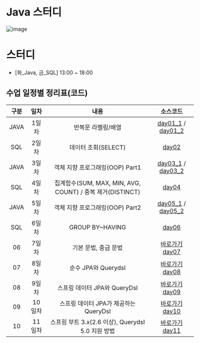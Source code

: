 # Java 스터디

![image](https://img.megastudyacademy.co.kr/campus/lecture/2023020617272316756720434541.png)


# 스터디

- [화_Java, 금_SQL] 13:00 ~ 18:00


## 수업 일정별 정리표(코드)

| 구분 |  일차  |          내용          |     소스코드      |
| :--: | :----: | :--------------------: | :---------------: |
|  JAVA  | 1일차  | 반복문 라벨링/배열      | [day01_1](https://github.com/choiyuran/study_java/tree/main/week01/programmers) / [day01_2](https://choiyuran.notion.site/3fe484d19cf74a66995937789463febd?pvs=4) |
|  SQL  | 2일차  | 데이터 조회(SELECT)    | [day02](https://choiyuran.notion.site/select-86c7047756854f13900cd59216204e58?pvs=4) |
|  JAVA  | 3일차  | 객체 지향 프로그래밍(OOP) Part1  | [day03_1](https://github.com/choiyuran/study_java/tree/main/week02/oop) / [day03_2](https://choiyuran.notion.site/OOP-0e16aac9298541ada939686443e73a67?pvs=4) |
|  SQL  | 4일차  | 집계함수(SUM, MAX, MIN, AVG, COUNT) / 중복 제거(DISTINCT)      | [day04](https://choiyuran.notion.site/SUM-MAX-MIN-AVG-COUNT-DISTINCT-4dcbf0e256d74631880809c8014f74a4?pvs=4) |
|  JAVA  | 5일차  | 객체 지향 프로그래밍(OOP) Part2 | [day05_1](https://github.com/choiyuran/study_java/tree/main/week03/oop2) / [day05_2](https://choiyuran.notion.site/OOP-Part2-c5627a46fcf148ffaa27727b0b71a0ca?pvs=4) |
|  SQL  | 6일차  |  GROUP BY~HAVING                    | [day06](https://choiyuran.notion.site/GROUP-BY-HAVING-9376c8274f6e431abff499fffe29bb4f?pvs=4) |
|  06  | 7일차  |  기본 문법, 중급 문법                | [바로가기 day07](https://github.com/choiyuran/Study_JPA/tree/main/datajpa3/src/main/java/study/datajpa) |
|  07  | 8일차  |  순수 JPA와 Querydsl                | [바로가기 day08](https://github.com/choiyuran/Study_JPA/tree/main/querydsl/src/main/java/study/querydsl) |
|  08  | 9일차  |  스프링 데이터 JPA와 QueryDsl        | [바로가기 day09](https://github.com/choiyuran/Study_JPA/tree/main/querydsl2/src/main/java/study/querydsl) |
|  09  | 10일차 |  스프링 데이터 JPA가 제공하는 QueryDsl  | [바로가기 day10](https://github.com/choiyuran/Study_JPA/tree/main/querydsl3/src/main/java/study/querydsl) |
|  10  | 11일차 |   스프링 부트 3.x(2.6 이상), Querydsl 5.0 지원 방법  | [바로가기 day11](https://github.com/choiyuran/JPA_pdf/blob/main/querydsl-v20231127/8.%20%EC%8A%A4%ED%94%84%EB%A7%81%20%EB%B6%80%ED%8A%B8%203.x(2.6%20%EC%9D%B4%EC%83%81)%2C%20Querydsl%205.0%20%EC%A7%80%EC%9B%90%20%EB%B0%A9%EB%B2%95.pdf) |




